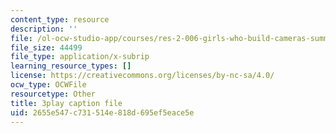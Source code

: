 ```yaml
---
content_type: resource
description: ''
file: /ol-ocw-studio-app/courses/res-2-006-girls-who-build-cameras-summer-2016/2655e547c731514e818d695ef5eace5e_-4C9-OgKLCY.vtt
file_size: 44499
file_type: application/x-subrip
learning_resource_types: []
license: https://creativecommons.org/licenses/by-nc-sa/4.0/
ocw_type: OCWFile
resourcetype: Other
title: 3play caption file
uid: 2655e547-c731-514e-818d-695ef5eace5e
---
```

